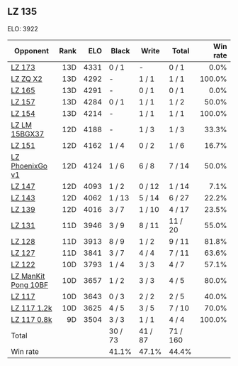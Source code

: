 ## LZ 135 ##

ELO: 3922

Opponent | Rank | ELO | Black | Write | Total | Win rate
---------|-----:|----:|-------|-------|-------|-------:
[LZ 173](LZ%20173.md) | 13D | 4331 | 0 / 1 | - | 0 / 1 | 0.0%
[LZ ZQ X2](LZ%20ZQ%20X2.md) | 13D | 4292 | - | 1 / 1 | 1 / 1 | 100.0%
[LZ 165](LZ%20165.md) | 13D | 4291 | - | 0 / 1 | 0 / 1 | 0.0%
[LZ 157](LZ%20157.md) | 13D | 4284 | 0 / 1 | 1 / 1 | 1 / 2 | 50.0%
[LZ 154](LZ%20154.md) | 13D | 4214 | - | 1 / 1 | 1 / 1 | 100.0%
[LZ LM 15BGX37](LZ%20LM%2015BGX37.md) | 12D | 4188 | - | 1 / 3 | 1 / 3 | 33.3%
[LZ 151](LZ%20151.md) | 12D | 4162 | 1 / 4 | 0 / 2 | 1 / 6 | 16.7%
[LZ PhoenixGo v1](LZ%20PhoenixGo%20v1.md) | 12D | 4124 | 1 / 6 | 6 / 8 | 7 / 14 | 50.0%
[LZ 147](LZ%20147.md) | 12D | 4093 | 1 / 2 | 0 / 12 | 1 / 14 | 7.1%
[LZ 143](LZ%20143.md) | 12D | 4062 | 1 / 13 | 5 / 14 | 6 / 27 | 22.2%
[LZ 139](LZ%20139.md) | 12D | 4016 | 3 / 7 | 1 / 10 | 4 / 17 | 23.5%
[LZ 131](LZ%20131.md) | 11D | 3946 | 3 / 9 | 8 / 11 | 11 / 20 | 55.0%
[LZ 128](LZ%20128.md) | 11D | 3913 | 8 / 9 | 1 / 2 | 9 / 11 | 81.8%
[LZ 127](LZ%20127.md) | 11D | 3841 | 3 / 7 | 4 / 4 | 7 / 11 | 63.6%
[LZ 122](LZ%20122.md) | 10D | 3793 | 1 / 4 | 3 / 3 | 4 / 7 | 57.1%
[LZ ManKit Pong 10BF](LZ%20ManKit%20Pong%2010BF.md) | 10D | 3657 | 1 / 2 | 3 / 3 | 4 / 5 | 80.0%
[LZ 117](LZ%20117.md) | 10D | 3643 | 0 / 3 | 2 / 2 | 2 / 5 | 40.0%
[LZ 117 1.2k](LZ%20117%201.2k.md) | 10D | 3625 | 4 / 5 | 3 / 5 | 7 / 10 | 70.0%
[LZ 117 0.8k](LZ%20117%200.8k.md) | 9D | 3504 | 3 / 3 | 1 / 1 | 4 / 4 | 100.0%
Total | | | 30 / 73 | 41 / 87 | 71 / 160 | 
Win rate| | | 41.1% | 47.1% | 44.4% | 

